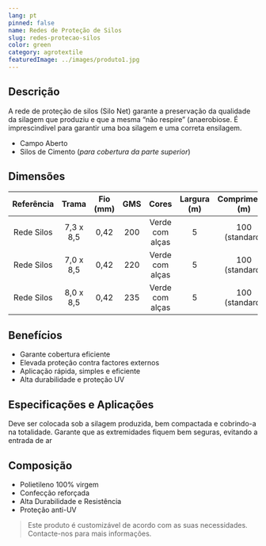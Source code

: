 ```yaml
---
lang: pt
pinned: false
name: Redes de Proteção de Silos
slug: redes-protecao-silos
color: green
category: agrotextile
featuredImage: ../images/produto1.jpg
---
```


## Descrição

A rede de proteção de silos (Silo Net) garante a preservação da qualidade da silagem que produziu e que a mesma “não respire” (anaerobiose. É imprescindível para garantir uma boa silagem e uma correta ensilagem.

- Campo Aberto
- Silos de Cimento (_para cobertura da parte superior_)

## Dimensões

| Referência |   Trama   | Fio (mm) | GMS |      Cores      | Largura (m) | Comprimento (m) |
| :--------: | :-------: | :------: | :-: | :-------------: | :---------: | :-------------: |
| Rede Silos | 7,3 x 8,5 |   0,42   | 200 | Verde com alças |      5      | 100 (standard)  |
| Rede Silos | 7,0 x 8,5 |   0,42   | 220 | Verde com alças |      5      | 100 (standard)  |
| Rede Silos | 8,0 x 8,5 |   0,42   | 235 | Verde com alças |      5      | 100 (standard)  |

## Benefícios

- Garante cobertura eficiente
- Elevada proteção contra factores externos
- Aplicação rápida, simples e eficiente
- Alta durabilidade e proteção UV

## Especificações e Aplicações

Deve ser colocada sob a silagem produzida, bem compactada e
cobrindo-a na totalidade. Garante que as extremidades fiquem
bem seguras, evitando a entrada de ar

## Composição

- Polietileno 100% virgem
- Confecção reforçada
- Alta Durabilidade e Resistência
- Proteção anti-UV

> Este produto é customizável de acordo com as suas necessidades. Contacte-nos para mais informações.

